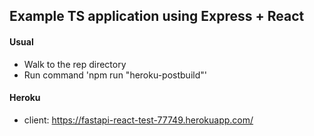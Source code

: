 ## Example TS application using Express + React 

#### Usual
* Walk to the rep directory
* Run command 'npm run "heroku-postbuild"'

#### Heroku
* client: https://fastapi-react-test-77749.herokuapp.com/

